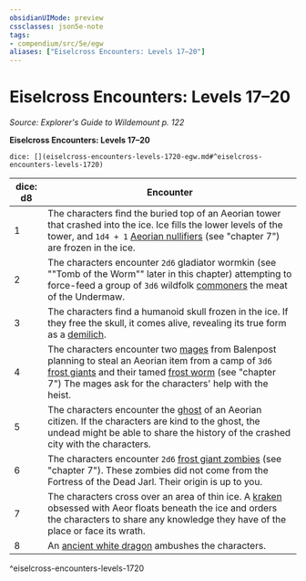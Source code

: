 ```yaml
---
obsidianUIMode: preview
cssclasses: json5e-note
tags:
- compendium/src/5e/egw
aliases: ["Eiselcross Encounters: Levels 17–20"]
---
```

# Eiselcross Encounters: Levels 17–20
*Source: Explorer's Guide to Wildemount p. 122* 

**Eiselcross Encounters: Levels 17–20**

`dice: [](eiselcross-encounters-levels-1720-egw.md#^eiselcross-encounters-levels-1720)`

| dice: d8 | Encounter |
|----------|-----------|
| 1 | The characters find the buried top of an Aeorian tower that crashed into the ice. Ice fills the lower levels of the tower, and `1d4 + 1` [Aeorian nullifiers](/Systems/5e/bestiary/monstrosity/aeorian-nullifier-egw.md) (see "chapter 7") are frozen in the ice. |
| 2 | The characters encounter `2d6` gladiator wormkin (see ""Tomb of the Worm"" later in this chapter) attempting to force-feed a group of `3d6` wildfolk [commoners](/Systems/5e/bestiary/humanoid/commoner.md) the meat of the Undermaw. |
| 3 | The characters find a humanoid skull frozen in the ice. If they free the skull, it comes alive, revealing its true form as a [demilich](/Systems/5e/bestiary/undead/demilich.md). |
| 4 | The characters encounter two [mages](/Systems/5e/bestiary/humanoid/mage.md) from Balenpost planning to steal an Aeorian item from a camp of `3d6` [frost giants](/Systems/5e/bestiary/giant/frost-giant.md) and their tamed [frost worm](/Systems/5e/bestiary/monstrosity/frost-worm-egw.md) (see "chapter 7") The mages ask for the characters' help with the heist. |
| 5 | The characters encounter the [ghost](/Systems/5e/bestiary/undead/ghost.md) of an Aeorian citizen. If the characters are kind to the ghost, the undead might be able to share the history of the crashed city with the characters. |
| 6 | The characters encounter `2d6` [frost giant zombies](/Systems/5e/bestiary/undead/frost-giant-zombie-egw.md) (see "chapter 7"). These zombies did not come from the Fortress of the Dead Jarl. Their origin is up to you. |
| 7 | The characters cross over an area of thin ice. A [kraken](/Systems/5e/bestiary/monstrosity/kraken.md) obsessed with Aeor floats beneath the ice and orders the characters to share any knowledge they have of the place or face its wrath. |
| 8 | An [ancient white dragon](/Systems/5e/bestiary/dragon/ancient-white-dragon.md) ambushes the characters. |
^eiselcross-encounters-levels-1720